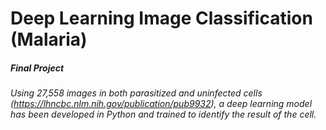 # Deep Learning Image Classification (Malaria)
##### Final Project

###### Using 27,558 images in both parasitized and uninfected cells (https://lhncbc.nlm.nih.gov/publication/pub9932), a deep learning model has been developed in Python and trained to identify the result of the cell.
